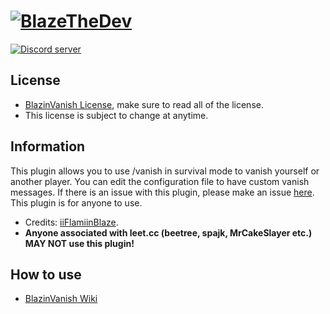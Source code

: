# [![BlazeTheDev](https://i.imgur.com/fgVMXSe.png?1)]()

<a href="https://discord.gg/znEsFsG"><img src="https://discordapp.com/api/guilds/425712766687510528/embed.png" alt="Discord server"/></a> 

## License
* [BlazinVanish License](https://github.com/iiFlamiinBlaze/BlazinVanish/blob/master/LICENSE), make sure to read all of the license.
* This license is subject to change at anytime.

## Information
This plugin allows you to use /vanish in survival mode to vanish yourself or another player. You can edit the configuration file to have custom vanish messages. If there is an issue with this plugin, please make an issue [here](https://github.com/iiFlamiinBlaze/BlazinVanish/issues). This plugin is for anyone to use.
* Credits: [iiFlamiinBlaze](https://github.com/iiFlamiinBlaze).
* **Anyone associated with leet.cc (beetree, spajk, MrCakeSlayer etc.) MAY NOT use this plugin!**

## How to use
* [BlazinVanish Wiki](https://github.com/iiFlamiinBlaze/BlazinVanish/wiki)